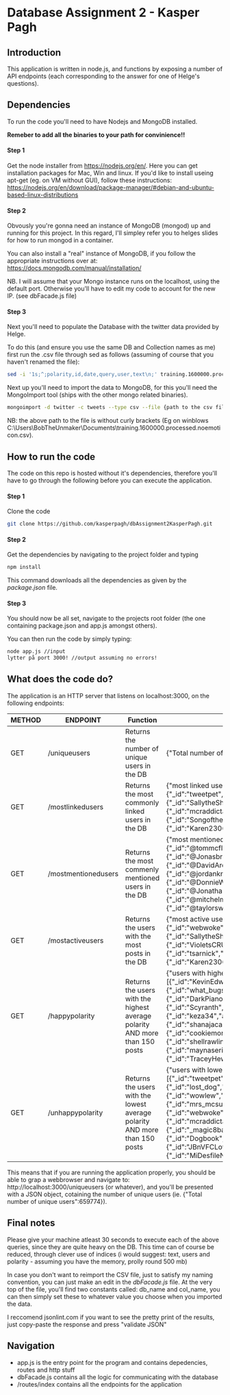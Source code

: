 # Database Assignment 2 - Kasper Pagh

## Introduction

This application is written in node.js, and functions by exposing a number of API endpoints
(each corresponding to the answer for one of Helge's questions).


## Dependencies

To run the code you'll need to have Nodejs and MongoDB installed. 

<b>Remeber to add all the binaries to your path for convinience!!</b>

#### Step 1
Get the node installer from https://nodejs.org/en/. Here you can get installation packages for Mac, Win and linux. 
If you'd like to install useing apt-get (eg. on VM without GUI), 
follow these instructions: https://nodejs.org/en/download/package-manager/#debian-and-ubuntu-based-linux-distributions



#### Step 2
Obvously you're gonna need an instance of MongoDB (mongod) up and running for this project. 
In this regard, I'll simpley refer you to helges slides for how to run mongod in a container. 

You can also install a "real" instance of MongoDB, if you follow the appropriate instructions over at: 
https://docs.mongodb.com/manual/installation/

NB. I will assume that your Mongo instance runs on the localhost, using the default port. Otherwise you'll have to edit my code
to account for the new IP. (see dbFacade.js file)

#### Step 3
Next you'll need to populate the Database with the twitter data provided by Helge.

To do this (and ensure you use the same DB and Collection names as me) first run the .csv file
through sed as follows (assuming of course that you haven't renamed the file):

```sh
sed -i '1s;^;polarity,id,date,query,user,text\n;' training.1600000.processed.noemoticon.csv
```

Next up you'll need to import the data to MongoDB, for this you'll need the MongoImport tool (ships with the other mongo related binaries).

```sh
mongoimport -d twitter -c tweets --type csv --file {path to the csv file} --headerline
```
NB: the above path to the file is without curly brackets (Eg on winblows C:\Users\BobTheUnmaker\Documents\training.1600000.processed.noemoticon.csv). 

## How to run the code

The code on this repo is hosted without it's dependencies, therefore you'll have to go through the following before you can execute the application.

#### Step 1
Clone the code
```sh
git clone https://github.com/kasperpagh/dbAssignment2KasperPagh.git
```
#### Step 2
Get the dependencies by navigating to the project folder and typing
```sh
npm install
```
This command downloads all the dependencies as given by the <i>package.json</i> file.


#### Step 3
You should now be all set, navigate to the projects root folder (the one containing package.json and app.js amongst others).

You can then run the code by simply typing:

```sh
node app.js //input
lytter på port 3000! //output assuming no errors!
```


## What does the code do?

The application is an HTTP server that listens on localhost:3000, on the following endpoints:


| METHOD | ENDPOINT  | Function | Output |
| --------|----- | ------------- | ------------- |
| GET | /uniqueusers  | Returns the number of unique users in the DB  | {"Total number of unique users":659774} |
| GET | /mostlinkedusers  | Returns the most commonly linked users in the DB  | {"most linked users":[{"_id":"lost_dog","total":1098},{"_id":"tweetpet","total":620},{"_id":"VioletsCRUK","total":575},{"_id":"SallytheShizzle","total":515},{"_id":"tsarnick","total":506},{"_id":"mcraddictal","total":493},{"_id":"what_bugs_u","total":492},{"_id":"SongoftheOss","total":484},{"_id":"Karen230683","total":482},{"_id":"keza34","total":458}]}|
| GET | /mostmentionedusers | Returns the most commenly mentioned users in the DB  | {"most mentioned users":[{"_id":"@mileycyrus","total":4310},{"_id":"@tommcfly","total":3837},{"_id":"@ddlovato","total":3349},{"_id":"@Jonasbrothers","total":1263},{"_id":"@DavidArchie","total":1222},{"_id":"@jordanknight","total":1105},{"_id":"@DonnieWahlberg","total":1085},{"_id":"@JonathanRKnight","total":1053},{"_id":"@mitchelmusso","total":1038},{"_id":"@taylorswift13","total":973}]} |
| GET | /mostactiveusers | Returns the users with the most posts in the DB  | {"most active users":[{"_id":"lost_dog","total":549},{"_id":"webwoke","total":345},{"_id":"tweetpet","total":310},{"_id":"SallytheShizzle","total":281},{"_id":"VioletsCRUK","total":279},{"_id":"mcraddictal","total":276},{"_id":"tsarnick","total":248},{"_id":"what_bugs_u","total":246},{"_id":"Karen230683","total":238},{"_id":"DarkPiano","total":236}]} |
| GET | /happypolarity | Returns the users with the highest average polarity AND more than 150 posts  | {"users with highest polarity and more than 150 posts":[{"_id":"KevinEdwardsJr","avg":4,"total":171},{"_id":"what_bugs_u","avg":4,"total":246},{"_id":"DarkPiano","avg":3.9152542372881354,"total":236},{"_id":"Scyranth","avg":3.9036144578313254,"total":166},{"_id":"keza34","avg":3.853881278538813,"total":219},{"_id":"shanajaca","avg":3.8309859154929575,"total":213},{"_id":"cookiemonster82","avg":3.7,"total":160},{"_id":"shellrawlins","avg":3.6729559748427674,"total":159},{"_id":"maynaseric","avg":3.6729559748427674,"total":159},{"_id":"TraceyHewins","avg":3.6587677725118484,"total":211}]} |
| GET | /unhappypolarity | Returns the users with the lowest average polarity AND more than 150 posts  | {"users with lowest polarity and more than 150 posts":[{"_id":"tweetpet","avg":0,"total":310},{"_id":"lost_dog","avg":0,"total":549},{"_id":"wowlew","avg":0.03773584905660377,"total":212},{"_id":"mrs_mcsupergirl","avg":0.8860759493670886,"total":158},{"_id":"webwoke","avg":0.9391304347826087,"total":345},{"_id":"mcraddictal","avg":0.9565217391304348,"total":276},{"_id":"_magic8ball","avg":1.1216931216931216,"total":189},{"_id":"Dogbook","avg":1.2291666666666667,"total":192},{"_id":"JBnVFCLover786","avg":1.3006134969325154,"total":163},{"_id":"MiDesfileNegro","avg":1.310734463276836,"total":177}]} |


This means that if you are running the application properly, you should be able to grap a webbrowser
and navigate to: http://localhost:3000/uniqueusers (or whatever), and you'll be presented with a JSON object, cotaining the
number of unique users (ie. {"Total number of unique users":659774}).


## Final notes

Please give your machine atleast 30 seconds to execute each of the above queries, since they are quite heavy on the DB.
This time can of course be reduced, through clever use of indices (i would suggest: text, users and polarity - assuming you have the memory, prolly round 500 mb)  

In case you don't want to reimport the CSV file, just to satisfy my naming convention, you can just make an edit in the <i>dbFacade.js</i> file.
At the very top of the file, you'll find two constants called: db_name and col_name, you can then simply set these to whatever value 
you choose when you imported the data.

I reccomend jsonlint.com if you want to see the pretty print of the results, just copy-paste the response and press "validate JSON"


## Navigation
- app.js is the entry point for the program and contains depedencies, routes and http stuff
- dbFacade.js contains all the logic for communicating with the database
- /routes/index contains all the endpoints for the application








